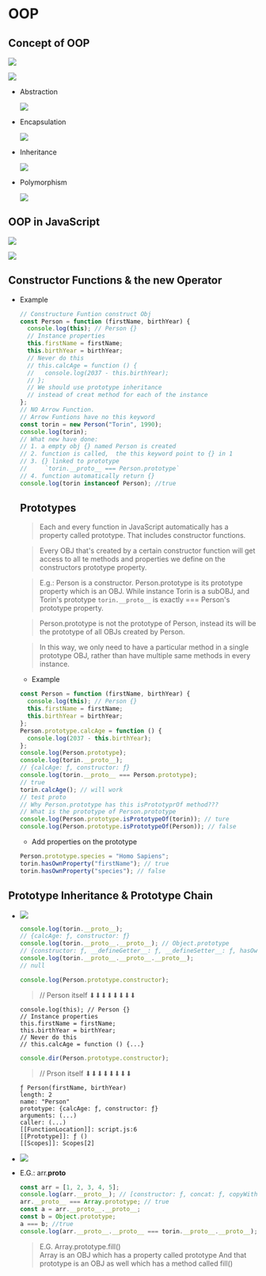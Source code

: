 # OOP

## Concept of OOP

![](img/oop1.png)

![](img/oop2.png)

- Abstraction

  ![](img/oop3.png)

- Encapsulation

  ![](img/oop4.png)

- Inheritance

  ![](img/oop5.png)

- Polymorphism

  ![](img/oop6.png)

## OOP in JavaScript

![](img/oop7.png)

![](img/oop8.png)

## Constructor Functions & the new Operator

- Example

  ```javascript
  // Constructure Funtion construct Obj
  const Person = function (firstName, birthYear) {
    console.log(this); // Person {}
    // Instance properties
    this.firstName = firstName;
    this.birthYear = birthYear;
    // Never do this
    // this.calcAge = function () {
    //   console.log(2037 - this.birthYear);
    // };
    // We should use prototype inheritance
    // instead of creat method for each of the instance
  };
  // NO Arrow Function.
  // Arrow Funtions have no this keyword
  const torin = new Person("Torin", 1990);
  console.log(torin);
  // What new have done:
  // 1. a empty obj {} named Person is created
  // 2. function is called,  the this keyword point to {} in 1
  // 3. {} linked to prototype
  //     `torin.__proto__ === Person.prototype`
  // 4. function automatically return {}
  console.log(torin instanceof Person); //true
  ```

  ## Prototypes

  > Each and every function in JavaScript automatically has a property called prototype. That includes constructor functions.

  > Every OBJ that's created by a certain constructor function will get access to all te methods and properties we define on the constructors prototype property.

  > E.g.: Person is a constructor. Person.prototype is its prototype property which is an OBJ. While instance Torin is a subOBJ, and Torin's prototype `torin.__proto__` is exactly === Person's prototype property.

  > Person.prototype is not the prototype of Person, instead its will be the prototype of all OBJs created by Person.

  > In this way, we only need to have a particular method in a single prototype OBJ, rather than have multiple same methods in every instance.

  - Example

  ```javascript
  const Person = function (firstName, birthYear) {
    console.log(this); // Person {}
    this.firstName = firstName;
    this.birthYear = birthYear;
  };
  Person.prototype.calcAge = function () {
    console.log(2037 - this.birthYear);
  };
  console.log(Person.prototype);
  console.log(torin.__proto__);
  // {calcAge: ƒ, constructor: ƒ}
  console.log(torin.__proto__ === Person.prototype);
  // true
  torin.calcAge(); // will work
  // test proto
  // Why Person.prototype has this isPrototyprOf method???
  // What is the prototype of Person.prototype
  console.log(Person.prototype.isPrototypeOf(torin)); // ture
  console.log(Person.prototype.isPrototypeOf(Person)); // false
  ```

  - Add properties on the prototype

  ```javascript
  Person.prototype.species = "Homo Sapiens";
  torin.hasOwnProperty("firstName"); // true
  torin.hasOwnProperty("species"); // false
  ```

## Prototype Inheritance & Prototype Chain

- ![](img/oop9.png)

  ```javascript
  console.log(torin.__proto__);
  // {calcAge: ƒ, constructor: ƒ}
  console.log(torin.__proto__.__proto__); // Object.prototype
  // {constructor: ƒ, __defineGetter__: ƒ, __defineSetter__: ƒ, hasOwnProperty: ƒ, __lookupGetter__: ƒ, …}
  console.log(torin.__proto__.__proto__.__proto__);
  // null
  ```

  ```javascript
  console.log(Person.prototype.constructor);
  ```

  > // Person itself ⬇⬇⬇⬇⬇⬇⬇⬇

  ```ƒ (firstName, birthYear) {
  console.log(this); // Person {}
  // Instance properties
  this.firstName = firstName;
  this.birthYear = birthYear;
  // Never do this
  // this.calcAge = function () {...}
  ```

  ```javascript
  console.dir(Person.prototype.constructor);
  ```

  > // Prson itself ⬇⬇⬇⬇⬇⬇⬇⬇

  ```
  ƒ Person(firstName, birthYear)
  length: 2
  name: "Person"
  prototype: {calcAge: ƒ, constructor: ƒ}
  arguments: (...)
  caller: (...)
  [[FunctionLocation]]: script.js:6
  [[Prototype]]: ƒ ()
  [[Scopes]]: Scopes[2]
  ```

- ![](img/oop10.png)

- E.G.: arr.**proto**

  ```javascript
  const arr = [1, 2, 3, 4, 5];
  console.log(arr.__proto__); // [constructor: ƒ, concat: ƒ, copyWithin: ƒ, fill: ƒ, find: ƒ, …]
  arr.__proto__ === Array.prototype; // true
  const a = arr.__proto__.__proto__;
  const b = Object.prototype;
  a === b; //true
  console.log(arr.__proto__.__proto__ === torin.__proto__.__proto__); // {constructor: ƒ, __defineGetter__: ƒ, __defineSetter__: ƒ, hasOwnProperty: ƒ, __lookupGetter__: ƒ, …}
  ```

  > E.G. Array.prototype.fill()  
  > Array is an OBJ which has a property called prototype
  > And that prototype is an OBJ as well which
  > has a method called fill()
